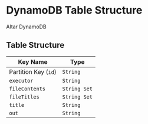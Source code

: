 # DynamoDB Table Structure

Altar DynamoDB

## Table Structure

| Key Name             | Type         |
| -------------------- | ------------ |
| Partition Key (`id`) | `String`     |
| `executor`           | `String`     |
| `fileContents`       | `String Set` |
| `fileTitles`         | `String Set` |
| `title`              | `String`     |
| `out`                | `String`     |
